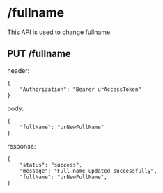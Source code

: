 # /fullname

This API is used to change fullname.

## PUT /fullname
header:
```
{
    "Authorization": "Bearer urAccessToken"
}
```

body:
```
{
    "fullName": "urNewFullName"
}
```

response:
```
{
    "status": "success",
    "message": "Full name updated successfully",
    "fullName": "urNewFullName",
}